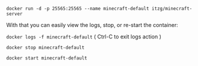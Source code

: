 `docker run -d -p 25565:25565 --name minecraft-default itzg/minecraft-server`

With that you can easily view the logs, stop, or re-start the container:

`docker logs -f minecraft-default`
    ( Ctrl-C to exit logs action )

`docker stop minecraft-default`

`docker start minecraft-default`